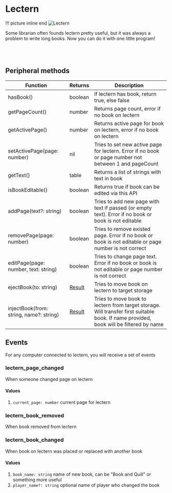 # Lectern

!!! picture inline end
    ![Lectern](lectern.png)


Some librarian often founds lectern pretty useful, but it was always a problem to write long books. Now you can do it with one little program!
<br class="clearBoth" />
<br class="clearBoth" />
<br class="clearBoth" />
<br class="clearBoth" />

## Peripheral methods

| Function                                | Returns | Description                                                                                                                           |
|-----------------------------------------|---------|---------------------------------------------------------------------------------------------------------------------------------------|
| hasBook()                               | boolean | If lectern has book, return true, else false                                                                                          |
| getPageCount()                          | number  | Returns page count, error if no book on lectern                                                                                       |
| getActivePage()                         | number  | Returns active page for book on lectern, error if no book on lectern                                                                  |
| setActivePage(page: number)             | nil     | Tries to set new active page for lectern. Error if no book or page number not between 1 and pageCount                                 |
| getText()                               | table   | Returns a list of strings with text in book                                                                                           |
| isBookEditable()                        | boolean | Returns true if book can be edited via this API                                                                                       |
| addPage(text?: string)                  | boolean | Tries to add new page with text if passed (or empty text). Error if no book or book is not editable                                   |
| removePage(page: number)                | boolean | Tries to remove existed page. Error if no book or book is not editable or page number is not correct                                  |
| editPage(page: number, text: string)    | boolean | Tries to change page text. Error if no book or book is not editable or page number is not correct                                     |
| ejectBook(to: string)                   | [Result](introduction.md#result)  | Tries to move book on lectern to target storage                                                                                       |
| injectBook(from: string, name?: string) | [Result](introduction.md#result)  | Tries to move book to lectern from target storage. Will transfer first suitable book. If name provided, book will be filtered by name |

## Events

For any computer connected to lectern, you will receive a set of events

### lectern_page_changed

When someone changed page on lectern

#### Values

1. `current_page: number` current page for lectern

### lectern_book_removed

When book removed from lectern

### lectern_book_changed

When book on lectern was placed or replaced with another book

#### Values

1. `book_name: string` name of new book, can be "Book and Quill" or something more useful
2. `player_name?: string` optional name of player who changed the book